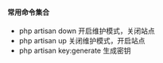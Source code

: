 #### 常用命令集合

* php artisan down  开启维护模式，关闭站点
* php artisan up    关闭维护模式，开启站点
* php artisan key:generate  生成密钥